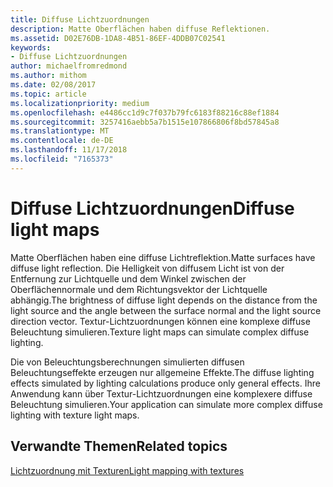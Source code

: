 ```yaml
---
title: Diffuse Lichtzuordnungen
description: Matte Oberflächen haben diffuse Reflektionen.
ms.assetid: D02E76DB-1DA8-4B51-86EF-4DDB07C02541
keywords:
- Diffuse Lichtzuordnungen
author: michaelfromredmond
ms.author: mithom
ms.date: 02/08/2017
ms.topic: article
ms.localizationpriority: medium
ms.openlocfilehash: e4486cc1d9c7f037b79fc6183f88216c88ef1884
ms.sourcegitcommit: 3257416aebb5a7b1515e107866806f8bd57845a8
ms.translationtype: MT
ms.contentlocale: de-DE
ms.lasthandoff: 11/17/2018
ms.locfileid: "7165373"
---
```

# <a name="diffuse-light-maps"></a><span data-ttu-id="03c7f-104">Diffuse Lichtzuordnungen</span><span class="sxs-lookup"><span data-stu-id="03c7f-104">Diffuse light maps</span></span>


<span data-ttu-id="03c7f-105">Matte Oberflächen haben eine diffuse Lichtreflektion.</span><span class="sxs-lookup"><span data-stu-id="03c7f-105">Matte surfaces have diffuse light reflection.</span></span> <span data-ttu-id="03c7f-106">Die Helligkeit von diffusem Licht ist von der Entfernung zur Lichtquelle und dem Winkel zwischen der Oberflächennormale und dem Richtungsvektor der Lichtquelle abhängig.</span><span class="sxs-lookup"><span data-stu-id="03c7f-106">The brightness of diffuse light depends on the distance from the light source and the angle between the surface normal and the light source direction vector.</span></span> <span data-ttu-id="03c7f-107">Textur-Lichtzuordnungen können eine komplexe diffuse Beleuchtung simulieren.</span><span class="sxs-lookup"><span data-stu-id="03c7f-107">Texture light maps can simulate complex diffuse lighting.</span></span>

<span data-ttu-id="03c7f-108">Die von Beleuchtungsberechnungen simulierten diffusen Beleuchtungseffekte erzeugen nur allgemeine Effekte.</span><span class="sxs-lookup"><span data-stu-id="03c7f-108">The diffuse lighting effects simulated by lighting calculations produce only general effects.</span></span> <span data-ttu-id="03c7f-109">Ihre Anwendung kann über Textur-Lichtzuordnungen eine komplexere diffuse Beleuchtung simulieren.</span><span class="sxs-lookup"><span data-stu-id="03c7f-109">Your application can simulate more complex diffuse lighting with texture light maps.</span></span>

## <a name="span-idrelated-topicsspanrelated-topics"></a><span data-ttu-id="03c7f-110"><span id="related-topics"></span>Verwandte Themen</span><span class="sxs-lookup"><span data-stu-id="03c7f-110"><span id="related-topics"></span>Related topics</span></span>


[<span data-ttu-id="03c7f-111">Lichtzuordnung mit Texturen</span><span class="sxs-lookup"><span data-stu-id="03c7f-111">Light mapping with textures</span></span>](light-mapping-with-textures.md)

 

 




